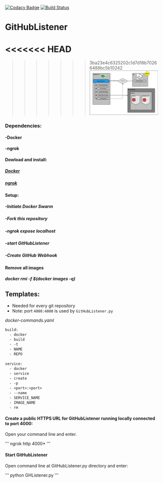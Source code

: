 [![Codacy Badge](https://api.codacy.com/project/badge/Grade/ae753c7f858c42df8a4bdb87846dfa2d)](https://www.codacy.com/app/LeonGrund/GitHubListener?utm_source=github.com&utm_medium=referral&utm_content=LeonGrund/GitHubListener&utm_campaign=badger)
[![Build Status](https://travis-ci.org/LeonGrund/GitHubListener.svg?branch=master)](https://travis-ci.org/LeonGrund/GitHubListener)


# **GitHubListener**

<<<<<<< HEAD
=======

>>>>>>> 3ba23e4c6325202c1d7d18b70266488bc5b10242
![Topology](/GHL-topology.png)

### Dependencies:
#### -Docker
#### -ngrok




#### Dowload and install:
##### [Docker](https://www.docker.com/get-docker)
##### [ngrok](https://ngrok.com/download)

#### Setup:
##### -Initiate Docker Swarm
##### -Fork this repository
##### -ngrok expose localhost
##### -start GitHubListener
##### -Create GitHub Webhook



#### Remove all images
##### docker rmi -f $(docker images -q)


## Templates:
* Needed for every git repository
* Note: port ```4000:4000``` is used by ```GitHubListener.py```

_docker-commands.yaml_  

~~~
build:
  - docker
  - build
  - -t
  - NAME
  - REPO

service:
  - docker
  - service
  - create
  - -p
  - <port>:<port>
  - --name
  - SERVICE_NAME
  - IMAGE_NAME
  - rm

~~~






#### Create a public HTTPS URL for **GitHubListener** running locally connected to port 4000:
Open your command line and enter.

'''
ngrok http 4000*
'''

#### Start GitHubListener
Open command line at GitHubListener.py directory and enter:

'''
python GHListener.py
'''
